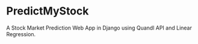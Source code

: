 # PredictMyStock
A Stock Market Prediction Web App in Django using Quandl API and Linear Regression.
 
